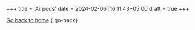 +++
title = 'Airpods'
date = 2024-02-06T16:11:43+05:00
draft = true
+++


[Go back to home](/shop/)
{.go-back}